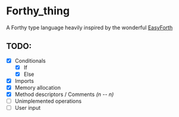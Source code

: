 # Forthy_thing
A Forthy type language heavily inspired by the wonderful [EasyForth](https://skilldrick.github.io/easyforth/)


## TODO:
- [X] Conditionals
    - [X] If
    - [X] Else
- [X] Imports
- [X] Memory allocation
- [X] Method descriptors / Comments *(n -- n)*
- [ ] Unimplemented operations
- [ ] User input